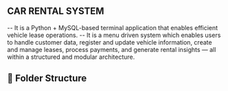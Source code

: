 CAR RENTAL SYSTEM
-------------------------------------------------------------------------------------------------------------------------------------------------------------------
 -- It is a Python + MySQL-based terminal application that enables efficient vehicle lease operations.
 -- It is a menu driven system which enables users to handle customer data, register and update vehicle information, create and manage leases, process payments, and generate rental insights — all within a structured and modular architecture.


📁 Folder Structure
-------------------------------------------------------------------------------------------------------------------------------------------------------------------




